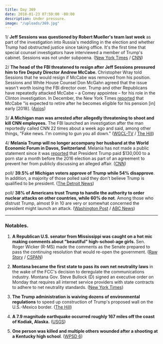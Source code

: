 ```yaml
---
title: Day 369
date: 2018-01-23 07:59:00 -08:00
description: Under pressure.
image: "/uploads/369.jpg"
---
```


1/ **Jeff Sessions was questioned by Robert Mueller's team last week** as part of the investigation into Russia's meddling in the election and whether Trump had obstructed justice since taking office. It's the first time that special counsel investigators have interviewed a member of Trump's cabinet. Sessions was not under subpoena. ([New York Times](https://www.nytimes.com/2018/01/23/us/politics/jeff-sessions-special-counsel-russia.html) / [CNN](https://www.cnn.com/2018/01/23/politics/jeff-sessions-robert-mueller-interview/index.html))

2/ **The head of the FBI threatened to resign after Jeff Sessions pressured him to fire Deputy Director Andrew McCabe.** Christopher Wray told Sessions that he would resign if McCabe was removed from his position. Sessions and White House Counsel Don McGahn agreed that the issue wasn't worth losing the FBI director over. Trump and other Republicans have repeatedly attacked McCabe – a Comey appointee – for his role in the Clinton investigation. In December, the New York Times [reported](https://www.nytimes.com/2017/12/23/us/politics/mccabe-fbi-trump-russia.html) that McCabe "is expected to retire after he becomes eligible for his pension \[in\] early \[2018\]. ([Axios](https://www.axios.com/scoop-sessions-fbi-trump-christopher-wray-877adb3e-5f8d-44a1-8a2f-d4f0894ca6a7.html))

3/ **A Michigan man was arrested after allegedly threatening to shoot and kill CNN employees.** The FBI launched an investigation after the man reportedly called CNN 22 times about a week ago and said, among other things, "Fake news. I'm coming to gun you all down." ([WGCL-TV](http://www.cbs46.com/story/37323169/feds-man-threatened-to-kill-cnn-employees) / [The Hill](http://thehill.com/media/370207-man-arrested-after-threatening-to-kill-cnn-employees))

4/ **Melania Trump will no longer accompany her husband at the World Economic Forum in Davos, Switzerland**. Melania has not made a public statement since it was [reported](https://www.wsj.com/articles/trump-lawyer-arranged-130-000-payment-for-adult-film-stars-silence-1515787678) that President Trump paid $130,000 to a porn star a month before the 2016 election as part of an agreement to prevent her from publicly discussing an alleged affair. ([CNN](https://www.cnn.com/2018/01/22/politics/melania-trump-davos/index.html))

poll/ **39.5% of Michigan voters approve of Trump while 54% disapprove**. In addition, a majority of those polled said they don't believe Trump is qualified to be president. ([The Detroit News](http://www.detroitnews.com/story/news/politics/2018/01/22/donald-trump-michigan-poll-approval/109726082/))

poll/ **38% of Americans trust Trump to handle the authority to order nuclear attacks on other countries, while 60% do not**. Among those who distrust Trump, almost 9 in 10 are very or somewhat concerned the president might launch an attack. ([Washington Post](https://www.washingtonpost.com/news/the-fix/wp/2018/01/23/most-americans-dont-trust-president-trump-with-the-nuclear-button/) / [ABC News](http://abcnews.go.com/Politics/majority-distrusts-trump-nuclear-authority-poll/story?id=52533985))

---

### Notables.

1. **A Republican U.S. senator from Mississippi was caught on a hot mic making comments about "beautiful" high-school-age girls.** Sen. Roger Wicker (R-MS) made the comments as the Senate prepared to pass the continuing resolution that would re-open the government.  ([Raw Story](https://www.rawstory.com/2018/01/watch-hot-mic-catches-gop-senator-ogling-beautiful-teenaged-girls-fellow-lawmaker/) / [CSPAN](http://www.dailymotion.com/video/x6djgww))

2. **Montana became the first state to pass its own net neutrality laws** in the wake of the FCC's decision to deregulate the communications industry. Montana Gov. Steve Bullock (D) signed an executive order on Monday that requires all internet service providers with state contracts to adhere to net neutrality standards. ([New York Times](https://www.nytimes.com/2018/01/22/technology/montana-net-neutrality.html))

3. **The Trump administration is waiving dozens of environmental regulations** to speed up construction of Trump's proposed wall on the U.S.-Mexico border. ([The Hill](http://thehill.com/latino/370202-trump-admin-waives-dozens-of-environmental-rules-to-speed-up-construction-of-border))

4. **A 7.9 magnitude earthquake occurred roughly 167 miles off the coast of Kodiak, Alaska.** ([USGS](https://earthquake.usgs.gov/earthquakes/eventpage/us2000cmy3#executive))

5. **One person was killed and multiple others wounded after a shooting at a Kentucky high school**. ([WPSD 6](http://www.wpsdlocal6.com/2018/01/23/shooting-marshall-county-high-school/))
